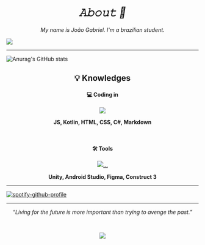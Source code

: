 *<h1 align="center">𝙰𝚋𝚘𝚞𝚝 💮</h1>*


*<p align="center">My name is João Gabriel. I'm a brazilian student.</p>*

![](https://komarev.com/ghpvc/?username=Noggurix&color=blueviolet)

<hr>


![Anurag's GitHub stats](https://github-readme-stats.vercel.app/api?username=Noggurix&show_icons=true&theme=radical)


## <p align="center">💡 Knowledges</p>


 #### <p align="center">💻 Coding in</p>

<p align="center">
  <a href="https://skillicons.dev">
    <img src="https://skillicons.dev/icons?i=js,kotlin,html,css,cs,markdown" />
  </a>
</p>


**<p align="center">JS, Kotlin, HTML, CSS, C#, Markdown</p>**

<br>

 #### <p align="center"> 🛠  Tools</p>

<p align="center">
  <a href="https://skillicons.dev">
    <img src="https://skillicons.dev/icons?i=unity,androidstudio,figma" />...
  </a>
</p>

**<p align="center">Unity, Android Studio, Figma, Construct 3</p>**

<hr>


<p align="center">
  
[![spotify-github-profile](https://spotify-github-profile.vercel.app/api/view?uid=wvl4sozmrqwkti57pmklcuexv&cover_image=true&theme=default&show_offline=false&background_color=121212&interchange=false&bar_color=53b14f&bar_color_cover=false)](https://github.com/kittinan/spotify-github-profile)





<hr>


*<p align="center">“Living for the future is more important than trying to avenge the past.”</p>*

<br>

<p align="center"> 
<img src = "https://cutewallpaper.org/26/berserk-gif-wallpaper/berserk-manga-gif-resident-evil-customs-thread-page-177.gif">
</p>


